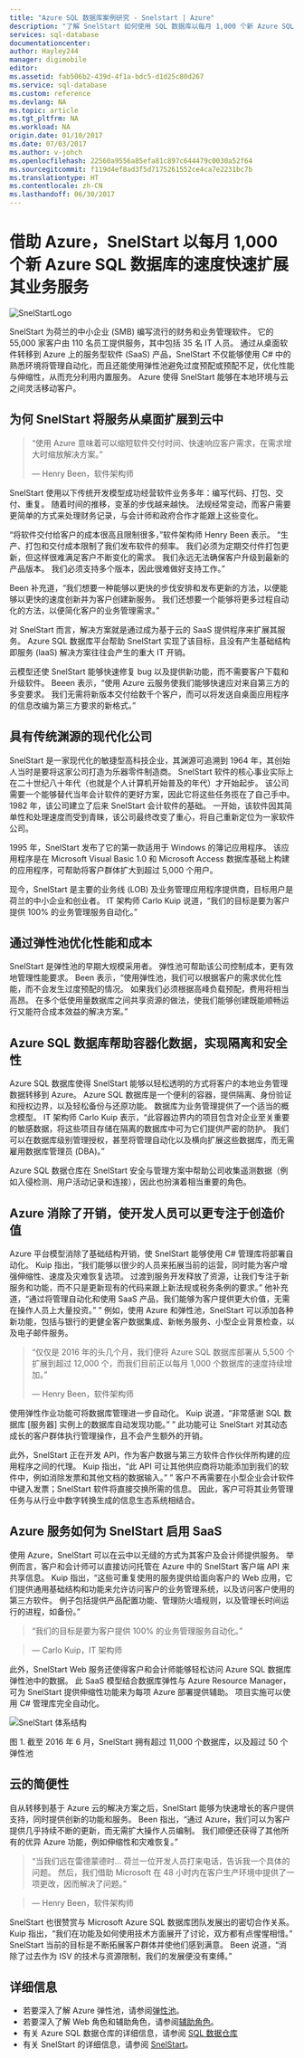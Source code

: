 ```yaml
---
title: "Azure SQL 数据库案例研究 - Snelstart | Azure"
description: "了解 SnelStart 如何使用 SQL 数据库以每月 1,000 个新 Azure SQL 数据库的速度快速扩展其业务服务"
services: sql-database
documentationcenter: 
author: Hayley244
manager: digimobile
editor: 
ms.assetid: fab506b2-439d-4f1a-bdc5-d1d25c80d267
ms.service: sql-database
ms.custom: reference
ms.devlang: NA
ms.topic: article
ms.tgt_pltfrm: NA
ms.workload: NA
origin.date: 01/10/2017
ms.date: 07/03/2017
ms.author: v-johch
ms.openlocfilehash: 22560a9556a85efa81c897c644479c0030a52f64
ms.sourcegitcommit: f119d4ef8ad3f5d7175261552ce4ca7e2231bc7b
ms.translationtype: HT
ms.contentlocale: zh-CN
ms.lasthandoff: 06/30/2017
---
```

# 借助 Azure，SnelStart 以每月 1,000 个新 Azure SQL 数据库的速度快速扩展其业务服务
<a id="with-azure-snelstart-has-rapidly-expanded-its-business-services-at-a-rate-of-1000-new-azure-sql-databases-per-month" class="xliff"></a>
![SnelStartLogo](./media/sql-database-implementation-snelstart/snelstartlogo.png)

SnelStart 为荷兰的中小企业 (SMB) 编写流行的财务和业务管理软件。 它的 55,000 家客户由 110 名员工提供服务，其中包括 35 名 IT 人员。 通过从桌面软件转移到 Azure 上的服务型软件 (SaaS) 产品，SnelStart 不仅能够使用 C# 中的熟悉环境将管理自动化，而且还能使用弹性池避免过度预配或预配不足，优化性能与伸缩性，从而充分利用内置服务。 Azure 使得 SnelStart 能够在本地环境与云之间灵活移动客户。

## 为何 SnelStart 将服务从桌面扩展到云中
<a id="why-snelstart-extended-services-from-the-desktop-to-the-cloud" class="xliff"></a>
> “使用 Azure 意味着可以缩短软件交付时间、快速响应客户需求，在需求增大时缩放解决方案。”
> 
> — Henry Been，软件架构师

SnelStart 使用以下传统开发模型成功经营软件业务多年：编写代码、打包、交付、重复。 随着时间的推移，变革的步伐越来越快。 法规经常变动，而客户需要更简单的方式来处理财务记录，与会计师和政府合作才能跟上这些变化。

“将软件交付给客户的成本很高且限制很多，”软件架构师 Henry Been 表示。 “生产、打包和交付成本限制了我们发布软件的频率。 我们必须为定期交付件打包更新，但这样很难满足客户不断变化的需求。 我们永远无法确保客户升级到最新的产品版本。 我们必须支持多个版本，因此很难做好支持工作。”

Been 补充道，“我们想要一种能够以更快的步伐安排和发布更新的方法，以便能够以更快的速度创新并为客户创建新服务。 我们还想要一个能够将更多过程自动化的方法，以便简化客户的业务管理需求。”

对 SnelStart 而言，解决方案就是通过成为基于云的 SaaS 提供程序来扩展其服务。 Azure SQL 数据库平台帮助 SnelStart 实现了该目标，且没有产生基础结构即服务 (IaaS) 解决方案往往会产生的重大 IT 开销。

云模型还使 SnelStart 能够快速修复 bug 以及提供新功能，而不需要客户下载和升级软件。 Beeen 表示，“使用 Azure 云服务使我们能够快速应对来自第三方的多变要求。 我们无需将新版本交付给数千个客户，而可以将发送自桌面应用程序的信息改编为第三方要求的新格式。”

## 具有传统渊源的现代化公司
<a id="a-modern-company-with-traditional-roots" class="xliff"></a>
SnelStart 是一家现代化的敏捷型高科技企业，其渊源可追溯到 1964 年，其创始人当时是要将这家公司打造为乐器零件制造商。 SnelStart 软件的核心事业实际上在二十世纪八十年代（也就是个人计算机开始普及的年代）才开始起步。 该公司需要一个能够替代当年会计软件的更好方案，因此它将这些任务揽在了自己手中。 1982 年，该公司建立了后来 SnelStart 会计软件的基础。 一开始，该软件因其简单性和处理速度而受到青睐，该公司最终改变了重心，将自己重新定位为一家软件公司。

1995 年，SnelStart 发布了它的第一款适用于 Windows 的簿记应用程序。 该应用程序是在 Microsoft Visual Basic 1.0 和 Microsoft Access 数据库基础上构建的应用程序，可帮助将客户群体扩大到超过 5,000 个用户。

现今，SnelStart 是主要的业务线 (LOB) 及业务管理应用程序提供商，目标用户是荷兰的中小企业和创业者。 IT 架构师 Carlo Kuip 说道，“我们的目标是要为客户提供 100% 的业务管理服务自动化。”

## 通过弹性池优化性能和成本
<a id="optimizing-performance-and-cost-with-elastic-pools" class="xliff"></a>
SnelStart 是弹性池的早期大规模采用者。 弹性池可帮助该公司控制成本，更有效地管理性能要求。 Been 表示，“使用弹性池，我们可以根据客户的需求优化性能，而不会发生过度预配的情况。 如果我们必须根据高峰负载预配，费用将相当高昂。 在多个低使用量数据库之间共享资源的做法，使我们能够创建既能顺畅运行又能符合成本效益的解决方案。”

## Azure SQL 数据库帮助容器化数据，实现隔离和安全性
<a id="azure-sql-databases-help-containerize-data-for-isolation-and-security" class="xliff"></a>
Azure SQL 数据库使得 SnelStart 能够以轻松透明的方式将客户的本地业务管理数据转移到 Azure。 Azure SQL 数据库是一个便利的容器，提供隔离、身份验证和授权边界，以及轻松备份与还原功能。 数据库为业务管理提供了一个适当的概念模型。 IT 架构师 Carlo Kuip 表示，“此容器边界内的项目包含对企业至关重要的敏感数据，将这些项目存储在隔离的数据库中可为它们提供严密的防护。 我们可以在数据库级别管理授权，甚至将管理自动化以及横向扩展这些数据库，而无需雇用数据库管理员 (DBA)。”

Azure SQL 数据仓库在 SnelStart 安全与管理方案中帮助公司收集遥测数据（例如入侵检测、用户活动记录和连接），因此也扮演着相当重要的角色。

## Azure 消除了开销，使开发人员可以更专注于创造价值
<a id="azure-removes-overhead-so-that-developers-can-spend-more-time-delivering-value" class="xliff"></a>
Azure 平台模型消除了基础结构开销，使 SnelStart 能够使用 C# 管理库将部署自动化。 Kuip 指出，“我们能够以很少的人员来拓展当前的运营，同时能为客户增强伸缩性、速度及灾难恢复选项。 过渡到服务开发释放了资源，让我们专注于新服务和功能，而不只是更新现有的代码来跟上新法规或税务条例的要求。” 他补充道，“通过将管理自动化和使用 SaaS 产品，我们能够为客户提供更大价值，无需在操作人员上大量投资。” ” 例如，使用 Azure 和弹性池，SnelStart 可以添加各种新功能，包括与银行的更健全客户数据集成、新帐务服务、小型企业背景检查，以及电子邮件服务。

> “仅仅是 2016 年的头几个月，我们便将 Azure SQL 数据库部署从 5,500 个扩展到超过 12,000 个，而我们目前正以每月 1,000 个数据库的速度持续增加。”
> 
> — Henry Been，软件架构师

使用弹性作业功能可将数据库管理进一步自动化。 Kuip 说道，“非常感谢 SQL 数据库 [服务器] 实例上的数据库自动发现功能。” ” 此功能可让 SnelStart 对其动态成长的客户群体执行管理操作，且不会产生额外的开销。

此外，SnelStart 正在开发 API，作为客户数据与第三方软件合作伙伴所构建的应用程序之间的代理。 Kuip 指出，“此 API 可让其他供应商将功能添加到我们的软件中，例如消除发票和其他文档的数据输入。” ” 客户不再需要在小型企业会计软件中键入发票；SnelStart 软件将直接交换所需的信息。 因此，客户可将其业务管理任务与从行业中数字转换生成的信息生态系统相结合。  

## Azure 服务如何为 SnelStart 启用 SaaS
<a id="how-azure-services-enable-saas-for-snelstart" class="xliff"></a>
使用 Azure，SnelStart 可以在云中以无缝的方式为其客户及会计师提供服务。 举例而言，客户和会计师可以直接访问托管在 Azure 中的 SnelStart 客户端 API 来共享信息。 Kuip 指出，“这些可重复使用的服务提供给面向客户的 Web 应用，它们提供通用基础结构和功能来允许访问客户的业务管理系统，以及访问客户使用的第三方软件。 例子包括提供产品配置功能、管理防火墙规则，以及管理长时间运行的进程，如备份。”

> “我们的目标是要为客户提供 100% 的业务管理服务自动化。” 

> — Carlo Kuip，IT 架构师

此外，SnelStart Web 服务还使得客户和会计师能够轻松访问 Azure SQL 数据库弹性池中的数据。 此 SaaS 模型结合数据库弹性与 Azure Resource Manager，可为 SnelStart 提供伸缩性功能来为每项 Azure 部署提供辅助。 项目实施可以使用 C# 管理库完全自动化。

![SnelStart 体系结构](./media/sql-database-implementation-snelstart/figure1.png)

图 1. 截至 2016 年 6 月，SnelStart 拥有超过 11,000 个数据库，以及超过 50 个弹性池

## 云的简便性
<a id="simplicity-from-the-cloud" class="xliff"></a>
自从转移到基于 Azure 云的解决方案之后，SnelStart 能够为快速增长的客户提供支持，同时提供创新的功能和服务。 Been 指出，“通过 Azure，我们可以为客户提供几乎持续不断的更新，而无需扩大操作人员编制。 我们顺便还获得了其他所有的优异 Azure 功能，例如伸缩性和灾难恢复。”

> “当我们远在雷德蒙德时... 荷兰一位开发人员打来电话，告诉我一个具体的问题。 然后，我们借助 Microsoft 在 48 小时内在客户生产环境中提供了一项更改，因而解决了问题。”

> — Henry Been，软件架构师

SnelStart 也很赞赏与 Microsoft Azure SQL 数据库团队发展出的密切合作关系。 Kuip 指出，“我们在功能及如何使用技术方面展开了讨论，双方都有点惺惺相惜。”
SnelStart 当前的目标是不断拓展客户群体并使他们感到满意。 Been 说道，“消除了过去作为 ISV 的技术与资源限制，我们的发展便没有束缚。”

## 详细信息
<a id="more-information" class="xliff"></a>
* 若要深入了解 Azure 弹性池，请参阅[弹性池](sql-database-elastic-pool.md)。
* 若要深入了解 Web 角色和辅助角色，请参阅[辅助角色](../fundamentals-introduction-to-azure.md#compute)。    
* 有关 Azure SQL 数据仓库的详细信息，请参阅 [SQL 数据仓库](../sql-data-warehouse/index.md)
* 有关 SnelStart 的详细信息，请参阅 [SnelStart](http://www.snelstart.nl)。